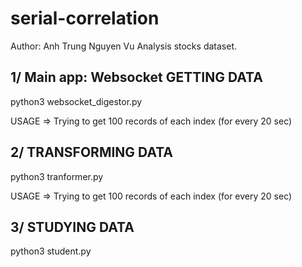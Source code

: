 # serial-correlation
Author: Anh Trung Nguyen Vu
Analysis stocks dataset.

## 1/ Main app: Websocket GETTING DATA 
python3 websocket_digestor.py

USAGE => Trying to get 100 records of each index (for every 20 sec)

## 2/ TRANSFORMING DATA
python3 tranformer.py

USAGE => Trying to get 100 records of each index (for every 20 sec)

## 3/ STUDYING DATA
python3 student.py